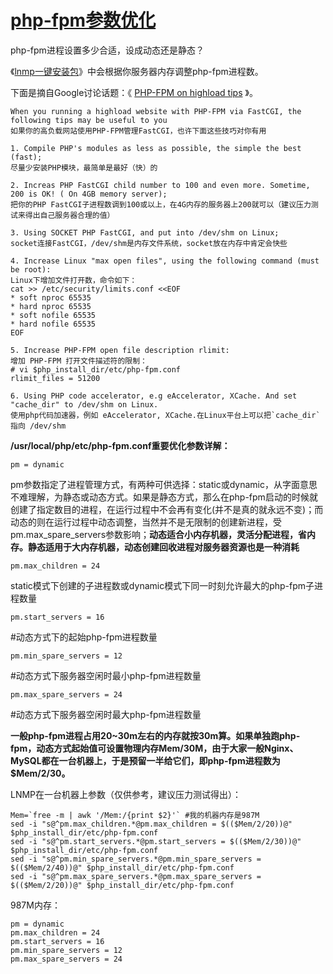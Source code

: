# [php-fpm参数优化](https://linuxeye.com/380.html)

php-fpm进程设置多少合适，设成动态还是静态？

《[lnmp一键安装包](https://linuxeye.com/31.html)》中会根据你服务器内存调整php-fpm进程数。

下面是摘自Google讨论话题：《 [PHP-FPM on highload tips](https://groups.google.com/forum/#!msg/highload-php-en/5Iqfzn7hFqs/avPDwUMtQdsJ) 》。

```
When you running a highload website with PHP-FPM via FastCGI, the following tips may be useful to you
如果你的高负载网站使用PHP-FPM管理FastCGI，也许下面这些技巧对你有用

1. Compile PHP's modules as less as possible, the simple the best (fast);
尽量少安装PHP模块，最简单是最好（快）的

2. Increas PHP FastCGI child number to 100 and even more. Sometime, 200 is OK! ( On 4GB memory server);
把你的PHP FastCGI子进程数调到100或以上，在4G内存的服务器上200就可以（建议压力测试来得出自己服务器合理的值）

3. Using SOCKET PHP FastCGI, and put into /dev/shm on Linux;
socket连接FastCGI，/dev/shm是内存文件系统，socket放在内存中肯定会快些

4. Increase Linux "max open files", using the following command (must be root):
Linux下增加文件打开数，命令如下：
cat >> /etc/security/limits.conf <<EOF
* soft nproc 65535
* hard nproc 65535
* soft nofile 65535
* hard nofile 65535
EOF

5. Increase PHP-FPM open file description rlimit:
增加 PHP-FPM 打开文件描述符的限制：
# vi $php_install_dir/etc/php-fpm.conf
rlimit_files = 51200

6. Using PHP code accelerator, e.g eAccelerator, XCache. And set "cache_dir" to /dev/shm on Linux.
使用php代码加速器，例如 eAccelerator, XCache.在Linux平台上可以把`cache_dir`指向 /dev/shm
```

**/usr/local/php/etc/php-fpm.conf重要优化参数详解：**

```
pm = dynamic
```

pm参数指定了进程管理方式，有两种可供选择：static或dynamic，从字面意思不难理解，为静态或动态方式。如果是静态方式，那么在php-fpm启动的时候就创建了指定数目的进程，在运行过程中不会再有变化(并不是真的就永远不变)；而动态的则在运行过程中动态调整，当然并不是无限制的创建新进程，受pm.max_spare_servers参数影响；**动态适合小内存机器，灵活分配进程，省内存。静态适用于大内存机器，动态创建回收进程对服务器资源也是一种消耗**

```
pm.max_children = 24
```

static模式下创建的子进程数或dynamic模式下同一时刻允许最大的php-fpm子进程数量

```
pm.start_servers = 16
```

\#动态方式下的起始php-fpm进程数量

```
pm.min_spare_servers = 12
```

\#动态方式下服务器空闲时最小php-fpm进程数量

```
pm.max_spare_servers = 24
```

\#动态方式下服务器空闲时最大php-fpm进程数量

**一般php-fpm进程占用20~30m左右的内存就按30m算。如果单独跑php-fpm，动态方式起始值可设置物理内存Mem/30M，由于大家一般Nginx、MySQL都在一台机器上，于是预留一半给它们，即php-fpm进程数为$Mem/2/30。**

LNMP在一台机器上参数（仅供参考，建议压力测试得出）：

```shell
Mem=`free -m | awk '/Mem:/{print $2}'` #我的机器内存是987M
sed -i "s@^pm.max_children.*@pm.max_children = $(($Mem/2/20))@" $php_install_dir/etc/php-fpm.conf
sed -i "s@^pm.start_servers.*@pm.start_servers = $(($Mem/2/30))@" $php_install_dir/etc/php-fpm.conf
sed -i "s@^pm.min_spare_servers.*@pm.min_spare_servers = $(($Mem/2/40))@" $php_install_dir/etc/php-fpm.conf
sed -i "s@^pm.max_spare_servers.*@pm.max_spare_servers = $(($Mem/2/20))@" $php_install_dir/etc/php-fpm.conf
```

987M内存：

```
pm = dynamic
pm.max_children = 24
pm.start_servers = 16
pm.min_spare_servers = 12
pm.max_spare_servers = 24
```

